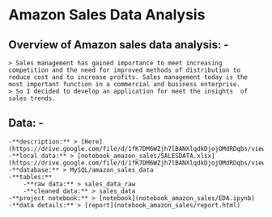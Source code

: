 # Amazon Sales Data Analysis

## Overview of Amazon sales data analysis: -  
    > Sales management has gained importance to meet increasing competition and the need for improved methods of distribution to reduce cost and to increase profits. Sales management today is the most important function in a commercial and business enterprise.  
    > So I decided to develop an application for meet the insights  of sales trends.  

## Data: -  
    -**description:** > [Here](https://drive.google.com/file/d/1fK7DM6WZjh7lBANXlqdkDjojOMdRDqbs/view)
    -**local data:** > [notebook_amazon_sales/SALESDATA.xlsx](https://drive.google.com/file/d/1fK7DM6WZjh7lBANXlqdkDjojOMdRDqbs/view)
    -**database:** > MySQL/amazon_sales_data  
    -**tables:**
        -**raw data:** > sales_data_raw  
        -**cleaned data:** > sales_data  
    -**project notebook:** > [notebook](notebook_amazon_sales/EDA.ipynb)
    -**data details:** > [report](notebook_amazon_sales/report.html)


